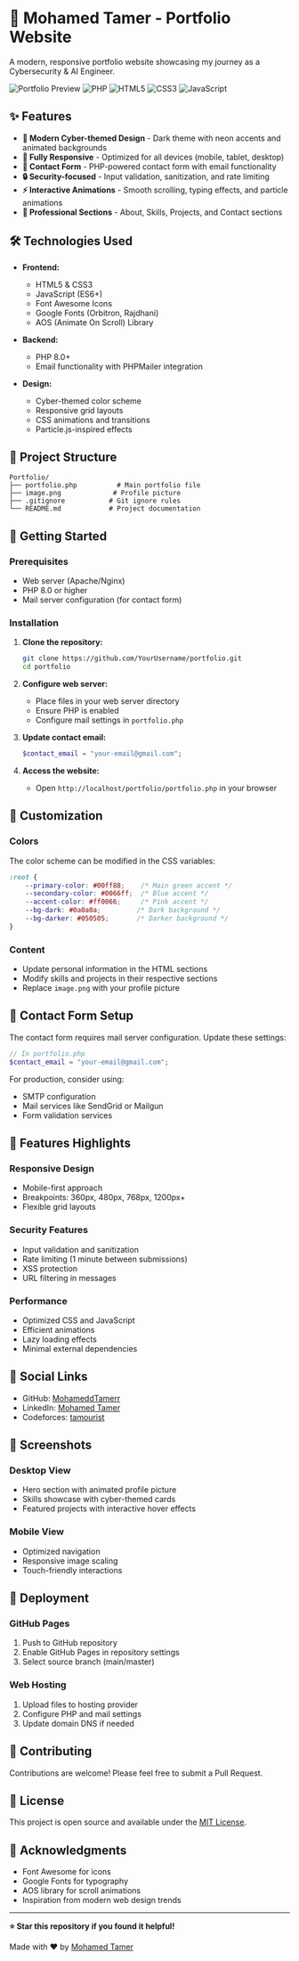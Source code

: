 # 🚀 Mohamed Tamer - Portfolio Website

A modern, responsive portfolio website showcasing my journey as a Cybersecurity & AI Engineer.

![Portfolio Preview](https://img.shields.io/badge/Status-Live-brightgreen)
![PHP](https://img.shields.io/badge/PHP-8.0+-blue)
![HTML5](https://img.shields.io/badge/HTML5-E34F26?logo=html5&logoColor=white)
![CSS3](https://img.shields.io/badge/CSS3-1572B6?logo=css3&logoColor=white)
![JavaScript](https://img.shields.io/badge/JavaScript-F7DF1E?logo=javascript&logoColor=black)

## ✨ Features

- **🎨 Modern Cyber-themed Design** - Dark theme with neon accents and animated backgrounds
- **📱 Fully Responsive** - Optimized for all devices (mobile, tablet, desktop)
- **💌 Contact Form** - PHP-powered contact form with email functionality
- **🔒 Security-focused** - Input validation, sanitization, and rate limiting
- **⚡ Interactive Animations** - Smooth scrolling, typing effects, and particle animations
- **🎯 Professional Sections** - About, Skills, Projects, and Contact sections

## 🛠️ Technologies Used

- **Frontend:**
  - HTML5 & CSS3
  - JavaScript (ES6+)
  - Font Awesome Icons
  - Google Fonts (Orbitron, Rajdhani)
  - AOS (Animate On Scroll) Library

- **Backend:**
  - PHP 8.0+
  - Email functionality with PHPMailer integration

- **Design:**
  - Cyber-themed color scheme
  - Responsive grid layouts
  - CSS animations and transitions
  - Particle.js-inspired effects

## 📂 Project Structure

```
Portfolio/
├── portfolio.php          # Main portfolio file
├── image.png             # Profile picture
├── .gitignore           # Git ignore rules
└── README.md            # Project documentation
```

## 🚀 Getting Started

### Prerequisites
- Web server (Apache/Nginx)
- PHP 8.0 or higher
- Mail server configuration (for contact form)

### Installation

1. **Clone the repository:**
   ```bash
   git clone https://github.com/YourUsername/portfolio.git
   cd portfolio
   ```

2. **Configure web server:**
   - Place files in your web server directory
   - Ensure PHP is enabled
   - Configure mail settings in `portfolio.php`

3. **Update contact email:**
   ```php
   $contact_email = "your-email@gmail.com";
   ```

4. **Access the website:**
   - Open `http://localhost/portfolio/portfolio.php` in your browser

## 🎨 Customization

### Colors
The color scheme can be modified in the CSS variables:
```css
:root {
    --primary-color: #00ff88;    /* Main green accent */
    --secondary-color: #0066ff;  /* Blue accent */
    --accent-color: #ff0066;     /* Pink accent */
    --bg-dark: #0a0a0a;         /* Dark background */
    --bg-darker: #050505;       /* Darker background */
}
```

### Content
- Update personal information in the HTML sections
- Modify skills and projects in their respective sections
- Replace `image.png` with your profile picture

## 📧 Contact Form Setup

The contact form requires mail server configuration. Update these settings:

```php
// In portfolio.php
$contact_email = "your-email@gmail.com";
```

For production, consider using:
- SMTP configuration
- Mail services like SendGrid or Mailgun
- Form validation services

## 🌟 Features Highlights

### Responsive Design
- Mobile-first approach
- Breakpoints: 360px, 480px, 768px, 1200px+
- Flexible grid layouts

### Security Features
- Input validation and sanitization
- Rate limiting (1 minute between submissions)
- XSS protection
- URL filtering in messages

### Performance
- Optimized CSS and JavaScript
- Efficient animations
- Lazy loading effects
- Minimal external dependencies

## 🔗 Social Links

- GitHub: [MohameddTamerr](https://github.com/MohameddTamerr)
- LinkedIn: [Mohamed Tamer](https://www.linkedin.com/in/mohamed-t-73960b2a7/)
- Codeforces: [tamourist](https://codeforces.com/profile/tamourist)

## 📱 Screenshots

### Desktop View
- Hero section with animated profile picture
- Skills showcase with cyber-themed cards
- Featured projects with interactive hover effects

### Mobile View
- Optimized navigation
- Responsive image scaling
- Touch-friendly interactions

## 🚀 Deployment

### GitHub Pages
1. Push to GitHub repository
2. Enable GitHub Pages in repository settings
3. Select source branch (main/master)

### Web Hosting
1. Upload files to hosting provider
2. Configure PHP and mail settings
3. Update domain DNS if needed

## 🤝 Contributing

Contributions are welcome! Please feel free to submit a Pull Request.

## 📄 License

This project is open source and available under the [MIT License](LICENSE).

## 🙏 Acknowledgments

- Font Awesome for icons
- Google Fonts for typography
- AOS library for scroll animations
- Inspiration from modern web design trends

---

**⭐ Star this repository if you found it helpful!**

Made with ❤️ by [Mohamed Tamer](https://github.com/MohameddTamerr)
